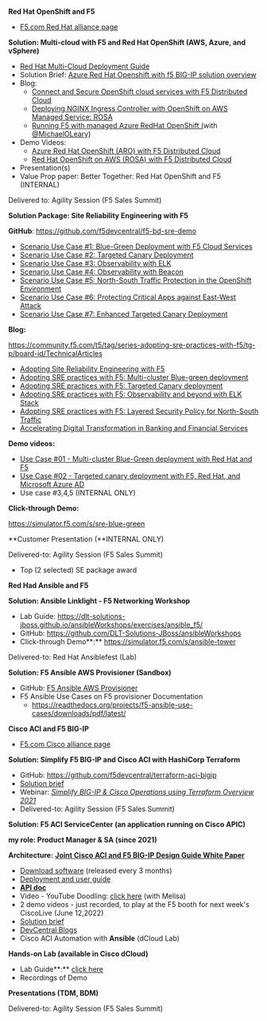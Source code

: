 **Red Hat OpenShift and F5**

- [F5.com Red Hat alliance page](https://www.f5.com/partners/technology-alliances/red-hat)

**Solution: Multi-cloud with F5 and Red Hat OpenShift (AWS, Azure, and vSphere)**

- [Red Hat Multi-Cloud Deployment Guide](https://www.f5.com/pdf/solution-center/f5-redhat-multicloud-architecture.pdf)
- Solution Brief: [Azure Red Hat Openshift with f5 BIG-IP solution overview](https://www.f5.com/pdf/solution-guides/easily-provision-big-ip-on-azure-red-hat-openshift.pdf)
- Blog:
  - [Connect and Secure OpenShift cloud services with F5 Distributed Cloud](https://community.f5.com/t5/technical-articles/connect-and-secure-openshift-cloud-services-with-f5-distributed/ta-p/293330)
  - [Deploying NGINX Ingress Controller with OpenShift on AWS Managed Service: ROSA](https://community.f5.com/t5/technical-articles/deploying-nginx-ingress-controller-with-openshift-on-aws-managed/ta-p/291023)
  - [Running F5 with managed Azure RedHat OpenShift (](https://community.f5.com/t5/technical-articles/running-f5-with-managed-azure-redhat-openshift/ta-p/291157)with [@MichaelOLeary](https://community.f5.com/t5/user/viewprofilepage/user-id/242856))
- Demo Videos:
  - [Azure Red Hat OpenShift (ARO) with F5 Distributed Cloud](https://www.youtube.com/watch?v=PmESqS48wPM)
  - [Red Hat OpenShift on AWS (ROSA) with F5 Distributed Cloud](https://www.youtube.com/watch?v=3W_9BMaC63Y)
- Presentation(s)
- Value Prop paper: Better Together: Red Hat OpenShift and F5 (INTERNAL)

Delivered to: Agility Session (F5 Sales Summit)

**Solution Package: Site Reliability Engineering with F5**

**GitHub**:  <https://github.com/f5devcentral/f5-bd-sre-demo>

- [Scenario Use Case #1: Blue-Green Deployment with F5 Cloud Services](https://github.com/f5devcentral/f5-bd-sre-demo/blob/master/sre-usecases/02-blue-green-deployment/README.md)
- [Scenario Use Case #2: Targeted Canary Deployment](https://github.com/f5devcentral/f5-bd-sre-demo/blob/master/sre-usecases/01-targeted-canary/README.md)
- [Scenario Use Case #3: Observability with ELK](https://github.com/f5devcentral/f5-bd-sre-demo/blob/master/sre-usecases/03-observability-for-targeted-canary-with-ELK%20/README.md)
- [Scenario Use Case #4: Observability with Beacon](https://github.com/f5devcentral/f5-bd-sre-demo/blob/master/sre-usecases/04-observability-for-code-to-customer-with-Beacon/README.md)
- [Scenario Use Case #5: North-South Traffic Protection in the OpenShift Environment](https://github.com/f5devcentral/f5-bd-sre-demo/blob/master/sre-usecases/05-north_south_protection/README.md)
- [Scenario Use Case #6: Protecting Critical Apps against East-West Attack](https://github.com/f5devcentral/f5-bd-sre-demo/blob/master/sre-usecases/06-east_west_attack/README.md)
- [Scenario Use Case #7: Enhanced Targeted Canary Deployment](https://github.com/f5devcentral/f5-bd-sre-demo/blob/master/sre-usecases/07-enhanced_targeted_canary/README.md)

**Blog:**

<https://community.f5.com/t5/tag/series-adopting-sre-practices-with-f5/tg-p/board-id/TechnicalArticles>

- [Adopting Site Reliability Engineering with F5](https://community.f5.com/t5/technical-articles/adopting-site-reliability-engineering-with-f5/ta-p/291057)
- [Adopting SRE practices with F5: Multi-cluster Blue-green deployment](https://community.f5.com/t5/technical-articles/adopting-sre-practices-with-f5-multi-cluster-blue-green/ta-p/291051)
- [Adopting SRE practices with F5: Targeted Canary deployment](https://community.f5.com/t5/technical-articles/adopting-sre-practices-with-f5-targeted-canary-deployment/ta-p/291046)
- [Adopting SRE practices with F5: Observability and beyond with ELK Stack](https://community.f5.com/t5/technical-articles/adopting-sre-practices-with-f5-observability-and-beyond-with-elk/ta-p/291043)
- [Adopting SRE practices with F5: Layered Security Policy for North-South Traffic](https://community.f5.com/t5/technical-articles/adopting-sre-practices-with-f5-layered-security-policy-for-north/ta-p/284890)
- [Accelerating Digital Transformation in Banking and Financial Services](https://community.f5.com/t5/technical-articles/accelerating-digital-transformation-in-banking-and-financial/ta-p/291026)

**Demo videos:**

- [Use Case #01 - Multi-cluster Blue-Green deployment with Red Hat and F5](https://youtu.be/I1y7BxWR9s0)
- [Use Case #02 - Targeted canary deployment with F5, Red Hat, and Microsoft Azure AD](https://youtu.be/Li5_gBAIMQQ)
- Use case #3,4,5 (INTERNAL ONLY)

**Click-through Demo:**

<https://simulator.f5.com/s/sre-blue-green>

**Customer Presentation (**INTERNAL ONLY)

Delivered-to: Agility Session (F5 Sales Summit)

- Top (2 selected) SE package award

**Red Had Ansible and F5**

**Solution: Ansible Linklight - F5 Networking Workshop**

- Lab Guide: <https://dlt-solutions-jboss.github.io/ansibleWorkshops/exercises/ansible_f5/>
- GitHub: <https://github.com/DLT-Solutions-JBoss/ansibleWorkshops>
- Click-through Demo**:** <https://simulator.f5.com/s/ansible-tower>

Delivered-to: Red Hat Ansiblefest (Lab)

**Solution: F5 Ansible AWS Provisioner (Sandbox)**

- GitHub: [F5 Ansible AWS Provisioner](https://github.com/f5alliances/f5_provisioner)
- F5 Ansible Use Cases on F5 provisioner Documentation
  - <https://readthedocs.org/projects/f5-ansible-use-cases/downloads/pdf/latest/>

**Cisco ACI and F5 BIG-IP**

- [F5.com Cisco alliance page](https://www.f5.com/partners/technology-alliances/cisco)

**Solution: Simplify F5 BIG-IP and Cisco ACI with HashiCorp Terraform**

- GitHub: <https://github.com/f5devcentral/terraform-aci-bigip>
- [Solution brief](https://www.cisco.com/c/en/us/solutions/collateral/data-center-virtualization/application-centric-infrastructure/big-ip-aci-so.pdf)
- Webinar: [_Simplify BIG-IP & Cisco Operations using Terraform Overview 2021_](https://www.youtube.com/watch?v=StsQqtxFFCk)
- Delivered-to: Agility Session (F5 Sales Summit)

**Solution: F5 ACI ServiceCenter (an application running on Cisco APIC)**

**my role: Product Manager & SA (since 2021)**

**Architecture:** [**Joint Cisco ACI and F5 BIG-IP Design Guide White Paper**](https://www.cisco.com/c/en/us/solutions/collateral/data-center-virtualization/application-centric-infrastructure/white-paper-c11-743890.html)

- [Download software](https://dcappcenter.cisco.com/f5-aci-servicecenter.html)  (released every 3 months)
- [Deployment and user guide](https://clouddocs.f5.com/f5-aci-servicecenter/latest/)
- [**API doc**](https://clouddocs.f5.com/f5-aci-servicecenter/latest/rest_api.html)  
- Video - YouTube Doodling: [click here](https://youtu.be/C3Lrf9MmEb4) (with Melisa)
- 2 demo videos - just recorded, to play at the F5 booth for next week's CiscoLive (June 12,2022)
- [Solution brief](https://f5.sharepoint.com/:b:/r/sites/Strategy/Business%20Development/Shared%20Documents/Strategic%20Alliances/Cisco/Cisco%20ACI/F5%20-%20ACI-ServiceCenter-Solution-Brief%20v2.pdf?csf=1&web=1&e=YlQ3HJ)
- [DevCentral Blogs](https://devcentral.f5.com/s/seriesarticlelist?id=aBy1T000000H5KwSAK)
- Cisco ACI Automation with **Ansible** (dCloud Lab)

**Hands-on Lab (available in Cisco dCloud)**

- Lab Guide**:** [click here](https://dcloud-docs.cisco.com/c/r/dcloud-docs/sites/en_us/DCV/cisco_aci_with_f5_servicecenter_lab_v3/b_aci_with_f5_servicecenter_v3.html?dc=rtp)
- Recordings of Demo

**Presentations (TDM, BDM)**

Delivered-to: Agility Session (F5 Sales Summit)
